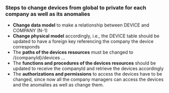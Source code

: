 ### Steps to change devices from global to private for each company as well as its anomalies

* **Change data model** to make a relationship between DEVICE and COMPANY (N-1)
* **Change physical model** accordingly, i.e., the DEVICE table should be updated to have a foreign key referencing the company the device corresponds
* The **paths of the devices resources** must be changed to /{companyId}/devices ...
* The **functions and procedures of the devices resources** should be updated to receive the companyId and retrieve the devices accordingly
* The **authorizations and permissions** to access the devices have to be changed, since now all the company managers can access the devices and the anomalies as well as change them.